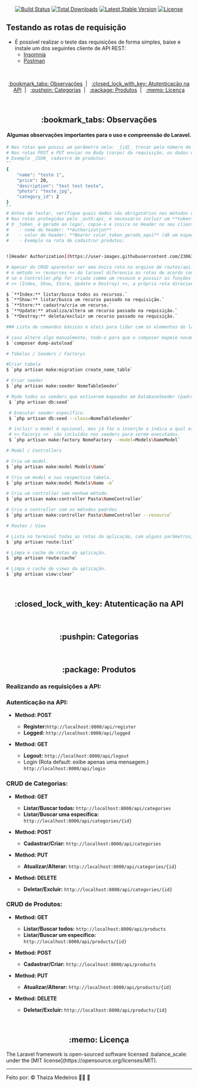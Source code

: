 <p align="center">
    <a href="https://travis-ci.org/laravel/framework"><img src="https://travis-ci.org/laravel/framework.svg" alt="Build Status"></a>
    <a href="https://packagist.org/packages/laravel/framework"><img src="https://poser.pugx.org/laravel/framework/d/total.svg" alt="Total Downloads"></a>
    <a href="https://packagist.org/packages/laravel/framework"><img src="https://poser.pugx.org/laravel/framework/v/stable.svg" alt="Latest Stable Version"></a>
    <a href="https://packagist.org/packages/laravel/framework"><img src="https://poser.pugx.org/laravel/framework/license.svg" alt="License"></a>
</p>

## Testando as rotas de requisição

-   É possível realizar o teste das requisições de forma simples, baixe e instale um dos seguintes cliente de API REST:
    -   [Insomnia](https://insomnia.rest/)
    -   [Postman](https://www.postman.com/)

<br />

<p align="center">
    <a href="#observacoes"> :bookmark_tabs: Observações</a>&nbsp;&nbsp;|&nbsp;&nbsp;
    <a href="#autenticacao-api"> :closed_lock_with_key: Atutenticação na API</a>&nbsp;&nbsp;|&nbsp;&nbsp;
    <a href="#categorias"> :pushpin: Categorias</a>&nbsp;&nbsp;|&nbsp;&nbsp;
    <a href="#produtos"> :package: Produtos</a>&nbsp;&nbsp;|&nbsp;&nbsp;
    <a href="#licenca"> :memo: Licença</a>
</p>

<br />

<div id="observacoes" align="center">
    <h2> :bookmark_tabs: Observações</h2>
</div>

<div id="#" align="center">
  <h4>
    Algumas observações importantes para o uso e compreensão do Laravel.
  </h4>
</div>

```bash
# Nas rotas que possui um parâmetro nela: _{id}_ trocar pelo número do ID que queria requisitar.
# Nas rotas POST e PUT enviar no Body (corpo) da requisição, os dados no formato _JSON_.
# Exemplo _JSON_ cadastro de produtos:
``
{
	"name": "teste 1",
	"price": 20,
	"description": "test test teste",
	"photo": "teste.jpg",
	"category_id": 2
}
``
# Antes de testar, verifique quais dados são obrigatórios nos métodos do controller de cada rota.
# Nas rotas protegidas pelo _auth:api_ é necessário incluir um **token** no **header** da requisição.
# O _token_ é gerado ao logar, copie-o e insira no Header no seu client HTTP:
#    - nome do header: **Authorization**
#    - valor do header: **Bearer colar_token_gerado_aqui** (dê um espaço entre o _Bearer_ e o token).
#    - Exemplo na rota de cadastrar produtos:


![Header Authorization](https://user-images.githubusercontent.com/23063152/84219865-d18a8d00-aaa7-11ea-947f-702c88cf80a2.png)

# Apesar do CRUD aparentar ser uma única rota no arquivo de routes/api.php
# o método >> resources << do laravel diferencia as rotas de acordo com a requisição feita,
# se o Controller.php for criado commo um resouce e possuir as funções padrão:
# >> (Index, Show, Store, Update e Destroy) <<, a própria rota direciona para o método específico.

$ `**Index:** listar/busca todos os recursos.`
$ `**Show:** listar/busca um recurso passado na requisição.`
$ `**Store:** cadastra/cria um recurso.`
$ `**Update:** atualiza/altera um recurso passado na requisição.`
$ `**Destroy:** deleta/excluir um recurso passado na requisição.`

### Lista de comandos básicos e úteis para lidar com os elementos do laravel

# caso altere algo manualmente, tode-o para que o composer mapeie novamente a estrutura da aplicação.
$ `composer dump-autoload`

# Tabelas / Seeders / Factorys

#Criar tabela
$ `php artisan make:migration create_name_table`

# Criar seeder
$ `php artisan make:seeder NomeTableSeeder`

# Roda todos os seeders que estiverem mapeados em DatabaseSeeder (padrão).
 $ `php artisan db:seed`

 # Executar seeder específico.
 $ `php artisan db:seed --class=NomeTableSeeder`

 # incluir o model é opcional, mas já faz a inserção e indica a qual está relacionado.
 # >> Facorys <<  são incluídos nos seeders para serem executados.
 $ `php artisan make:factory NomeFactory --model=Models\NameModel`

# Model / Controllers

# Cria um model.
$ `php artisan make:model Models\Name`

# Cria um model e sua respectiva tabela.
$ `php artisan make:model Models\Name -m`

# Cria um controller sem nenhum método.
$ `php artisan make:controller Pasta\NameController`

# Cria o controller com os métodos padrões.
$ `php artisan make:controller Pasta\NameController --resource`

# Routes / View

# Lista no terminal todas as rotas da aplicação, com alguns parâmetros, como: Controller e group.
$ `php artisan route:list`

# Limpa o cache de rotas da aplicação.
$ `php artisan route:cache`

# Limpa o cache de views da aplicação.
$ `php artisan view:clear`
```

<br />

<div id="autenticacao-api" align="center">
    <h2> :closed_lock_with_key: Atutenticação na API</h2>
</div>

<br />

<div id="categorias" align="center">
    <h2> :pushpin: Categorias</h2>
</div>

<br />

<div id="produtos" align="center">
    <h2> :package: Produtos</h2>
</div>

### Realizando as requisições a API:

### Autenticação na API:

-   **Method: POST**

    -   **Register:**`http://localhost:8000/api/register`
    -   **Logged:** `http://localhost:8000/api/logged`

-   **Method: GET**
    -   **Logout:** `http://localhost:8000/api/logout`
    -   Login (Rota default: exibe apenas uma mensagem.) `http://localhost:8000/api/login`

### CRUD de Categorias:

-   **Method: GET**

    -   **Listar/Buscar todas:** `http://localhost:8000/api/categories`
    -   **Listar/Buscar uma específica:** `http://localhost:8000/api/categories/{id}`

-   **Method: POST**

    -   **Cadastrar/Criar:** `http://localhost:8000/api/categories`

-   **Method: PUT**

    -   **Atualizar/Alterar:** `http://localhost:8000/api/categories/{id}`

-   **Method: DELETE**
    -   **Deletar/Excluir:** `http://localhost:8000/api/categories/{id}`

### CRUD de Produtos:

-   **Method: GET**

    -   **Listar/Buscar todos:** `http://localhost:8000/api/products`
    -   **Listar/Buscar um específico:** `http://localhost:8000/api/products/{id}`

-   **Method: POST**

    -   **Cadastrar/Criar:** `http://localhost:8000/api/products`

-   **Method: PUT**

    -   **Atualizar/Alterar:** `http://localhost:8000/api/products/{id}`

-   **Method: DELETE**
    -   **Deletar/Excluir:** `http://localhost:8000/api/products/{id}`

<br />

<div id="licenca" align="center">
    <h2> :memo: Licença</h2>
</div>
The Laravel framework is open-sourced software licensed :balance_scale: under the [MIT license](https://opensource.org/licenses/MIT).

---

Feito por: :copyright: Thaiza Medeiros :woman_technologist: :purple_heart:
